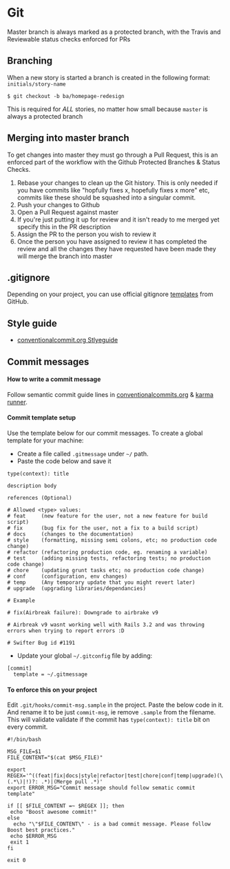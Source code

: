 # Git

Master branch is always marked as a protected branch, with the Travis and Reviewable status checks enforced for PRs

## Branching

When a new story is started a branch is created in the following format: `initials/story-name`

    $ git checkout -b ba/homepage-redesign

This is required for _ALL_ stories, no matter how small because `master` is always a protected branch

## Merging into master branch

To get changes into master they must go through a Pull Request, this is an enforced part of the workflow with the Github Protected Branches & Status Checks.

1. Rebase your changes to clean up the Git history. This is only needed if you have commits like "hopfully fixes x, hopefully fixes x more" etc, commits like these should be squashed into a singular commit.
2. Push your changes to Github
3. Open a Pull Request against master
4. If you're just putting it up for review and it isn't ready to me merged yet specify this in the PR description
5. Assign the PR to the person you wish to review it
6. Once the person you have assigned to review it has completed the review and all the changes they have requested have been made they will merge the branch into master

## .gitignore

Depending on your project, you can use official gitignore [templates](https://github.com/github/gitignore) from GitHub.

## Style guide

- [conventionalcommit.org Stlyeguide](https://www.conventionalcommits.org/en/v1.0.0/)

## Commit messages

#### How to write a commit message
Follow semantic commit guide lines in [conventionalcommits.org](https://www.conventionalcommits.org/en/v1.0.0/) & [karma runner](http://karma-runner.github.io/1.0/dev/git-commit-msg.html).

#### Commit template setup
Use the template below for our commit messages. To create a global template for your machine:

- Create a file called `.gitmessage` under `~/` path.
- Paste the code below and save it

```
type(context): title

description body

references (Optional)

# Allowed <type> values:
# feat     (new feature for the user, not a new feature for build script)
# fix      (bug fix for the user, not a fix to a build script)
# docs     (changes to the documentation)
# style    (formatting, missing semi colons, etc; no production code change)
# refactor (refactoring production code, eg. renaming a variable)
# test     (adding missing tests, refactoring tests; no production code change)
# chore    (updating grunt tasks etc; no production code change)
# conf     (configuration, env changes)
# temp     (Any temporary update that you might revert later)
# upgrade  (upgrading libraries/dependancies)

# Example

# fix(Airbreak failure): Downgrade to airbrake v9

# Airbreak v9 wasnt working well with Rails 3.2 and was throwing errors when trying to report errors :D

# Swifter Bug id #1191
```

- Update your global `~/.gitconfig` file by adding:

```
[commit]
  template = ~/.gitmessage
```

#### To enforce this on your project

Edit `.git/hooks/commit-msg.sample` in the project. Paste the below code in it. And rename it to be just `commit-msg`, ie remove `.sample` from the filename. This will validate validate if the commit has `type(context): title` bit on every commit.


```
#!/bin/bash

MSG_FILE=$1
FILE_CONTENT="$(cat $MSG_FILE)"

export REGEX='^((feat|fix|docs|style|refactor|test|chore|conf|temp|upgrade)(\(.*\)|!)?: .*)|(Merge pull .*)'
export ERROR_MSG="Commit message should follow sematic commit template"

if [[ $FILE_CONTENT =~ $REGEX ]]; then
 echo "Boost awesome commit!"
else
  echo "\"$FILE_CONTENT\" - is a bad commit message. Please follow Boost best practices."
 echo $ERROR_MSG
 exit 1
fi

exit 0
```

